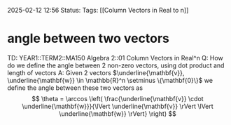 2025-02-12 12:56
Status: 
Tags: [[Column Vectors in Real to n]]
# angle between two vectors

TD: YEAR1::TERM2::MA150 Algebra 2::01 Column Vectors in Real^n 
Q: How do we define the angle between 2 non-zero vectors, using dot product and length of vectors
A: Given 2 vectors $\underline{\mathbf{v}}, \underline{\mathbf{w}} \in \mathbb{R}^n \setminus \{\mathbf{0}\}$ we define the angle between these two vectors as $$
\theta = \arccos \left( \frac{\underline{\mathbf{v}} \cdot \underline{\mathbf{w}}}{\lVert \underline{\mathbf{v}} \rVert \lVert \underline{\mathbf{w}} \rVert} \right)
$$
<!--ID: 1739367204518-->
